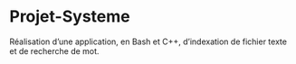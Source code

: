 # Projet-Systeme
Réalisation d’une application, en Bash et C++, d’indexation de fichier texte et de recherche de mot.


